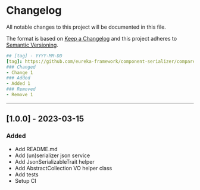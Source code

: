 # Changelog
All notable changes to this project will be documented in this file.

The format is based on [Keep a Changelog](http://keepachangelog.com/en/1.0.0/)
and this project adheres to [Semantic Versioning](http://semver.org/spec/v2.0.0.html).

```yaml
## [tag] - YYYY-MM-DD
[tag]: https://github.com/eureka-framework/component-serializer/compare/1.0.0...master
### Changed
- Change 1
### Added
- Added 1
### Removed
- Remove 1
```

----

## [1.0.0] - 2023-03-15
### Added
- Add README.md
- Add (un)serializer json service
- Add JsonSerializableTrait helper
- Add AbstractCollection VO helper class
- Add tests
- Setup CI
